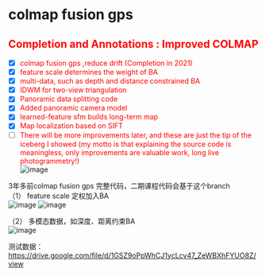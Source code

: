 # colmap fusion gps   
## <span style="color: red;">Completion and Annotations : Improved COLMAP</span>  
- [x] <span style="color: red;">colmap fusion gps ,reduce drift (Completion in 2021)</span>    
- [x] <span style="color: red;">feature scale determines the weight of BA</span>   
- [x] <span style="color: red;">multi-data, such as depth and distance constrained BA</span>   
- [x] <span style="color: red;">IDWM for two-view triangulation</span>     
- [x] <span style="color: red;">Panoramic data splitting code</span>     
- [x] <span style="color: red;">Added panoramic camera model</span>   
- [x] <span style="color: red;">learned-feature sfm builds long-term map</span>
- [x] <span style="color: red;">Map localization based on SIFT</span>   
- [ ] <span style="color: red;">There will be more improvements later, and these are just the tip of the iceberg I showed (my motto is that explaining the source code is meaningless, only improvements are valuable work, long live photogrammetry!)</span>  
![image](https://github.com/user-attachments/assets/9048cd7b-ad1c-4988-b9bf-3d0c366e99ca)

3年多前colmap fusion gps 完整代码，二期课程代码会基于这个branch   
（1） feature scale 定权加入BA   
![image](https://github.com/user-attachments/assets/0ee4f4e2-1ad9-4e41-b4be-d8e8e238cbbc)
![image](https://github.com/user-attachments/assets/70597480-f717-476e-a1c3-745d5bf39556)


（2） 多模态数据，如深度、距离约束BA    
![image](https://github.com/user-attachments/assets/360de70c-cf86-4ed5-90f6-279dc786bc58)

测试数据：https://drive.google.com/file/d/1GSZ9oPpWhCJ1ycLcv47_ZeWBXhFYUO8Z/view  

